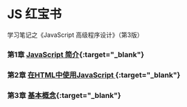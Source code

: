 # JS 红宝书
学习笔记之《JavaScript 高级程序设计》（第3版）

### 第1章 [JavaScript 简介](https://shikjfly.github.io/Professional-JavaScript-for-Web-Developers-3rd-Edition/chapter01.html){:target="_blank"}

### 第2章 [在HTML中使用JavaScript ](https://shikjfly.github.io/Professional-JavaScript-for-Web-Developers-3rd-Edition/chapter02.html){:target="_blank"}

### 第3章 [基本概念](https://shikjfly.github.io/Professional-JavaScript-for-Web-Developers-3rd-Edition/chapter03.html){:target="_blank"}


